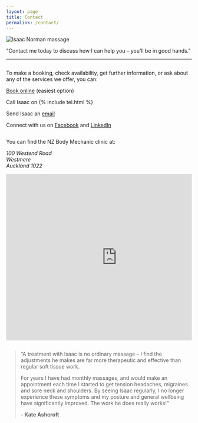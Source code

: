 ```yaml
---
layout: page
title: Contact
permalink: /contact/
---
```


<section class="page-intro">
<img src="{{ site.baseurl }}/images/isaac-norman-massage.png" alt="Isaac Norman massage" class="site-avatar site-avatar-mini">

<p class="u-f-big u-c-txt">"Contact me today to discuss how I can help you – you’ll be in good hands."</p>

<hr>

</section>

<div class="row">

<div class="one-half column">

<p>To make a booking, check availability, get further information, or ask about any of the services we offer, you can:</p>

<p><a href="https://nzbodymechanic.gettimely.com/book" target="_blank">Book online</a> (easiest option)</p>
<p>Call Isaac on {% include tel.html %}</p>
<p>Send Isaac an <a href="mailto:isaacjamesnorman@gmail.com">email</a></p>
<p>Connect with us on <a href="https://www.facebook.com/pages/NZbodymechanic/126774667335479" target="_blank">Facebook</a> and <a href="http://nz.linkedin.com/in/isaacjamesnorman" target="_blank">LinkedIn</a></p>

</div>
<div class="one-half column">
<p>You can find the NZ Body Mechanic clinic at:</p>
<address>
<p>100 Westend Road<br>
Westmere<br>
Auckland 1022</p>
</address>
<iframe src="https://www.google.com/maps/embed?pb=!1m18!1m12!1m3!1d3192.5707634341375!2d174.71972979999998!3d-36.8527548!2m3!1f0!2f0!3f0!3m2!1i1024!2i768!4f13.1!3m3!1m2!1s0x6d0d476e73231e27%3A0xd46e76c47b1d21b2!2s100+W+End+Rd%2C+Westmere%2C+Auckland+1022%2C+New+Zealand!5e0!3m2!1sen!2sau!4v1441244842447" width="600" height="450" frameborder="0" style="border:0" allowfullscreen></iframe>

<img src="{{ site.baseurl }}/images/nz-body-mechanic-clinic.png" alt="NZ Body Mechanic massage clinic" style="display: none;"></div>

</div>

<blockquote>
<p>&#8220;A treatment with Isaac is no ordinary massage – I find the adjustments he makes are far more therapeutic and effective than regular soft tissue work.</p>
<p>For years I have had monthly massages, and would make an appointment each time I started to get tension headaches, migraines and sore neck and shoulders.
By seeing Isaac regularly, I no longer experience these symptoms and my posture and general wellbeing have significantly improved. The work he does really works!&#8221;</p>
<p><strong>- Kate Ashcroft</strong></p>
</blockquote>
